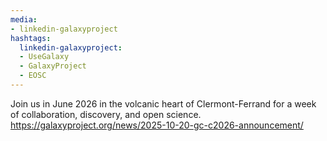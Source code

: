 ```yaml
---
media:
- linkedin-galaxyproject
hashtags:
  linkedin-galaxyproject:
  - UseGalaxy
  - GalaxyProject
  - EOSC
---
```

Join us in June 2026 in the volcanic heart of Clermont-Ferrand for a week of collaboration, discovery, and open science.
https://galaxyproject.org/news/2025-10-20-gc-c2026-announcement/